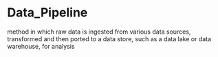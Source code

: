 # Data_Pipeline
method in which raw data is ingested from various data sources, transformed and then ported to a data store, such as a data lake or data warehouse, for analysis
